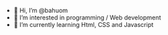 - 👋 Hi, I’m @bahuom
- 👀 I’m interested in programming / Web development
- 🌱 I’m currently learning Html, CSS and Javascript


<!---
bahuom/bahuom is a ✨ special ✨ repository because its `README.md` (this file) appears on your GitHub profile.
You can click the Preview link to take a look at your changes.
--->

